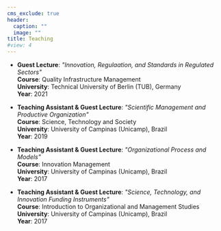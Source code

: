```yaml
---
cms_exclude: true
header:
  caption: ""
  image: ""
title: Teaching
#view: 4
---
```



- **Guest Lecture**: *"Innovation, Regulaation, and Standards in Regulated Sectors"*   
**Course**: Quality Infrastructure Management   
**University**: Technical University of Berlin (TUB), Germany  
**Year**: 2021  

- **Teaching Assistant & Guest Lecture**: *"Scientific Management and Productive Organization"*  
**Course**: Science, Technology and Society  
**University**: University of Campinas (Unicamp), Brazil  
**Year**: 2019  

- **Teaching Assistant & Guest Lecture**: *"Organizational Process and Models"*  
**Course**: Innovation Management  
**University**: University of Campinas (Unicamp), Brazil  
**Year**: 2017  

- **Teaching Assistant & Guest Lecture**: *"Science, Technology, and Innovation Funding Instruments"*  
**Course**: Introduction to Organizational and Management Studies  
**University**: University of Campinas (Unicamp), Brazil  
**Year**: 2017  
